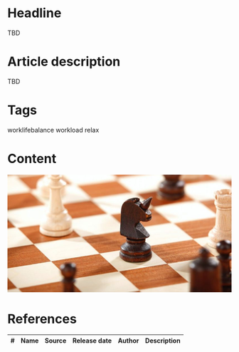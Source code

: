 # Headline
TBD

# Article description
TBD 

# Tags
worklifebalance workload relax


# Content

<img src="./Images/chess.jpg" alt="chess" />


# References
| # | Name                 | Source                | Release date           |  Author                 | Description   |
| - | ---------------------|---------------------- |----------------------- | ----------------------- |:-------------:|
